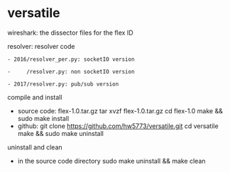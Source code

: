 # versatile
wireshark: the dissector files for the flex ID

resolver: resolver code

	- 2016/resolver_per.py: socketIO version

	-     /resolver.py: non socketIO version

	- 2017/resolver.py: pub/sub version

compile and install
 - source code: flex-1.0.tar.gz
   tar xvzf flex-1.0.tar.gz
   cd flex-1.0
   make && sudo make install
 - github: git clone https://github.com/hw5773/versatile.git
   cd versatile
   make && sudo make uninstall

uninstall and clean
 - in the source code directory
   sudo make uninstall && make clean
